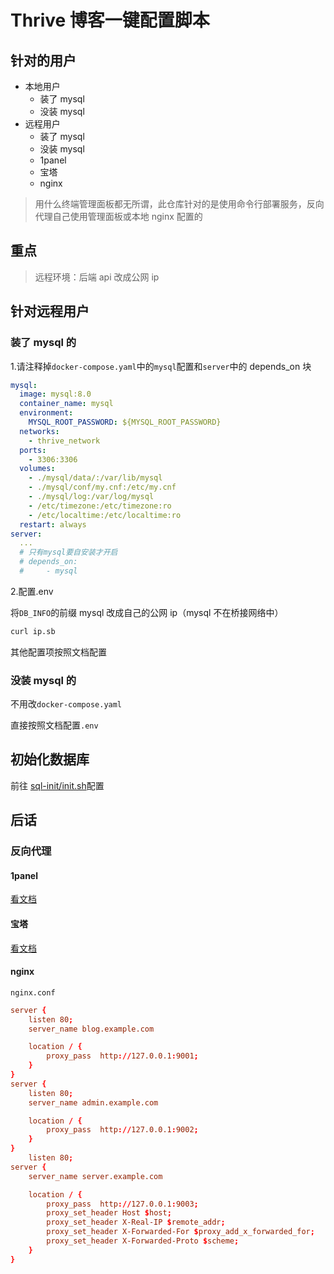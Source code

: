 # Thrive 博客一键配置脚本

## 针对的用户

- 本地用户
  - 装了 mysql
  - 没装 mysql
- 远程用户
  - 装了 mysql
  - 没装 mysql
  - 1panel
  - 宝塔
  - nginx

> 用什么终端管理面板都无所谓，此仓库针对的是使用命令行部署服务，反向代理自己使用管理面板或本地 nginx 配置的

## 重点

> 远程环境：后端 api 改成公网 ip

## 针对远程用户

### 装了 mysql 的

1.请注释掉`docker-compose.yaml`中的`mysql`配置和`server`中的 depends_on 块

```yaml
mysql:
  image: mysql:8.0
  container_name: mysql
  environment:
    MYSQL_ROOT_PASSWORD: ${MYSQL_ROOT_PASSWORD}
  networks:
    - thrive_network
  ports:
    - 3306:3306
  volumes:
    - ./mysql/data/:/var/lib/mysql
    - ./mysql/conf/my.cnf:/etc/my.cnf
    - ./mysql/log:/var/log/mysql
    - /etc/timezone:/etc/timezone:ro
    - /etc/localtime:/etc/localtime:ro
  restart: always
server:
  ...
  # 只有mysql要自安装才开启
  # depends_on:
  #     - mysql
```

2.配置.env

将`DB_INFO`的前缀 mysql 改成自己的公网 ip（mysql 不在桥接网络中）

```bash
curl ip.sb
```

其他配置项按照文档配置

### 没装 mysql 的

不用改`docker-compose.yaml`

直接按照文档配置`.env`

## 初始化数据库

前往 [sql-init/init.sh](sql-init/init.sh)配置

## 后话

### 反向代理

#### 1panel

[看文档](https://bbs.fit2cloud.com/t/topic/1126/7)

#### 宝塔

[看文档](https://www.bt.cn/bbs/thread-136541-1-1.html)

#### nginx

`nginx.conf`

```conf
server {
    listen 80;
    server_name blog.example.com

    location / {
        proxy_pass  http://127.0.0.1:9001;
    }
}
server {
    listen 80;
    server_name admin.example.com

    location / {
        proxy_pass  http://127.0.0.1:9002;
    }
}
    listen 80;
server {
    server_name server.example.com

    location / {
        proxy_pass  http://127.0.0.1:9003;
        proxy_set_header Host $host;
        proxy_set_header X-Real-IP $remote_addr;
        proxy_set_header X-Forwarded-For $proxy_add_x_forwarded_for;
        proxy_set_header X-Forwarded-Proto $scheme;
    }
}
```
